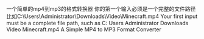一个简单的mp4到mp3的格式转换器
你的第一个输入必须是一个完整的文件路径 比如C:\Users\Administrator\Downloads\Video\Minecraft.mp4
Your first input must be a complete file path, such as C:  Users  Administrator  Downloads  Video  Minecraft.mp4
A Simple MP4 to MP3 Format Converter
